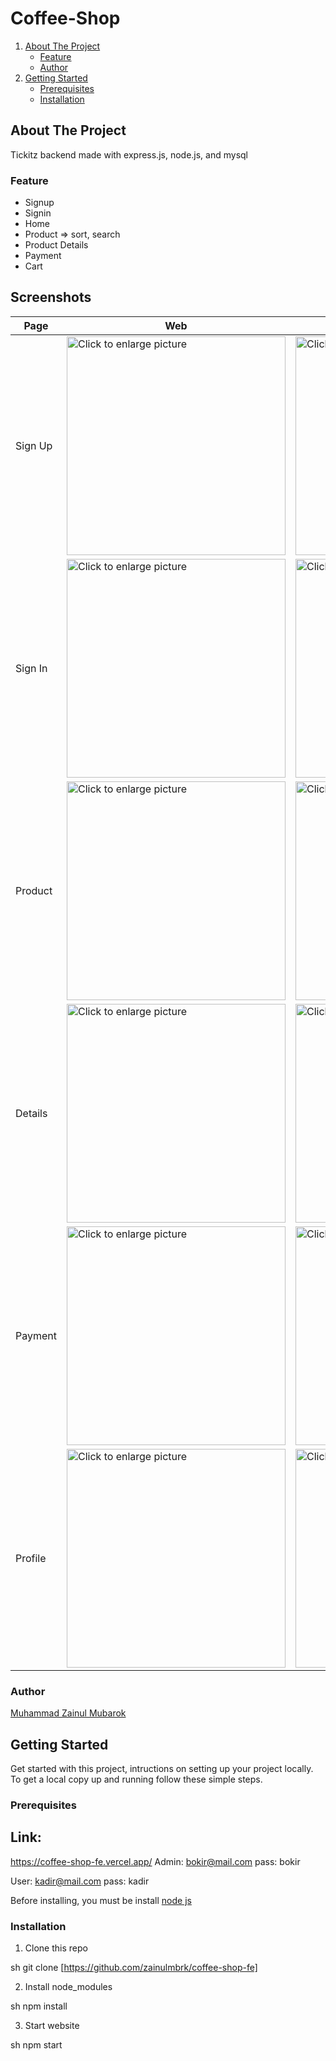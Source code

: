 # Coffee-Shop

<ol>
    <li>
      <a href="#about-the-project">About The Project</a>
      <ul>
        <li><a href="#feature">Feature</a></li>
        <li><a href="#feature">Author</a></li>
      </ul>
    </li>
    <li>
      <a href="#getting-started">Getting Started</a>
      <ul>
        <li><a href="#prerequisites">Prerequisites</a></li>
        <li><a href="#installation">Installation</a></li>
      </ul>
    </li>
 
</ol>

## About The Project
Tickitz backend made with express.js, node.js, and mysql

### Feature
- Signup
- Signin
- Home
- Product => sort, search
- Product Details
- Payment
- Cart
## Screenshots
 | Page | Web | Mobile | 
 | ------- | ---- | ------ |
 |Sign Up|<a href="https://drive.google.com/uc?export=view&id=1CvUeMuVPMBAI04Lt7HPu9U6V2B14f05Y"><img src="https://drive.google.com/uc?export=view&id=1CvUeMuVPMBAI04Lt7HPu9U6V2B14f05Y" style="width: 350px; max-width: 100%; height: auto" title="Click to enlarge picture" />|<a href="https://drive.google.com/uc?export=view&id=1V3h1I3yd8t_HLmZQn5_q52P-YW-so2xc"><img src="https://drive.google.com/uc?export=view&id=1V3h1I3yd8t_HLmZQn5_q52P-YW-so2xc" style="width: 350px; max-width: 100%; height: auto" title="Click to enlarge picture" />
 |Sign In|<a href="https://drive.google.com/uc?export=view&id=1qzAGRvV5YpNgPu_vyj8_FGEsIWqrynm3"><img src="https://drive.google.com/uc?export=view&id=1qzAGRvV5YpNgPu_vyj8_FGEsIWqrynm3" style="width: 350px; max-width: 100%; height: auto" title="Click to enlarge picture" />|<a href="https://drive.google.com/uc?export=view&id=1u_3KR3ihIXpDudzd2LDpM_nOj5vslJn4"><img src="https://drive.google.com/uc?export=view&id=1u_3KR3ihIXpDudzd2LDpM_nOj5vslJn4" style="width: 350px; max-width: 100%; height: auto" title="Click to enlarge picture" />
|Product|<a href="https://drive.google.com/uc?export=view&id=1y-200c8FKzPmXivCTY8Bui0wLTw3Vx8G"><img src="https://drive.google.com/uc?export=view&id=1y-200c8FKzPmXivCTY8Bui0wLTw3Vx8G" style="width: 350px; max-width: 100%; height: auto" title="Click to enlarge picture" />|<a href="https://drive.google.com/uc?export=view&id=1FBLxE4OEJOCu2oBqA1UfoJdSyq3VErd9"><img src="https://drive.google.com/uc?export=view&id=1FBLxE4OEJOCu2oBqA1UfoJdSyq3VErd9" style="width: 350px; max-width: 100%; height: auto" title="Click to enlarge picture" />
|Details|<a href="https://drive.google.com/uc?export=view&id=1flKwVcVkwHXcPWPjwSVihb5cxYLbo6dT"><img src="https://drive.google.com/uc?export=view&id=1flKwVcVkwHXcPWPjwSVihb5cxYLbo6dT" style="width: 350px; max-width: 100%; height: auto" title="Click to enlarge picture" />|<a href="https://drive.google.com/uc?export=view&id=1XkWjNikNmKuPEFpGq48WQ156jDWXuSKe"><img src="https://drive.google.com/uc?export=view&id=1XkWjNikNmKuPEFpGq48WQ156jDWXuSKe" style="width: 350px; max-width: 100%; height: auto" title="Click to enlarge picture" />
|Payment|<a href="https://drive.google.com/uc?export=view&id=1YMfb_Ld_s6Bm0mbgZjJz5NvS4mIPiR2e"><img src="https://drive.google.com/uc?export=view&id=1YMfb_Ld_s6Bm0mbgZjJz5NvS4mIPiR2e" style="width: 350px; max-width: 100%; height: auto" title="Click to enlarge picture" />|<a href="https://drive.google.com/uc?export=view&id=1Nfg6_eUk87vMLULqs01xbNFGpQQkokjj"><img src="https://drive.google.com/uc?export=view&id=1Nfg6_eUk87vMLULqs01xbNFGpQQkokjj" style="width: 350px; max-width: 100%; height: auto" title="Click to enlarge picture" />
|Profile|<a href="https://drive.google.com/uc?export=view&id=1eu1O7uXL75isfJv5XdNMfY4SJNqp4h0_"><img src="https://drive.google.com/uc?export=view&id=1eu1O7uXL75isfJv5XdNMfY4SJNqp4h0_" style="width: 350px; max-width: 100%; height: auto" title="Click to enlarge picture" />|<a href="https://drive.google.com/uc?export=view&id=1xQY0kO6t84-d_ChATlJb-Z1XColi-663"><img src="https://drive.google.com/uc?export=view&id=1xQY0kO6t84-d_ChATlJb-Z1XColi-663" style="width: 350px; max-width: 100%; height: auto" title="Click to enlarge picture" />

### Author
[Muhammad Zainul Mubarok](https://github.com/zainulmbrk)

## Getting Started

Get started with this project, intructions on setting up your project locally.<br />
To get a local copy up and running follow these simple steps.
### Prerequisites


## Link:
https://coffee-shop-fe.vercel.app/
Admin: bokir@mail.com
pass: bokir

User: kadir@mail.com
pass: kadir

Before installing, you must be install [node js](https://nodejs.org) 
### Installation

1. Clone this repo
 
sh
git clone [https://github.com/zainulmbrk/coffee-shop-fe]

2. Install node_modules

sh
npm install

3. Start website

sh
npm start
